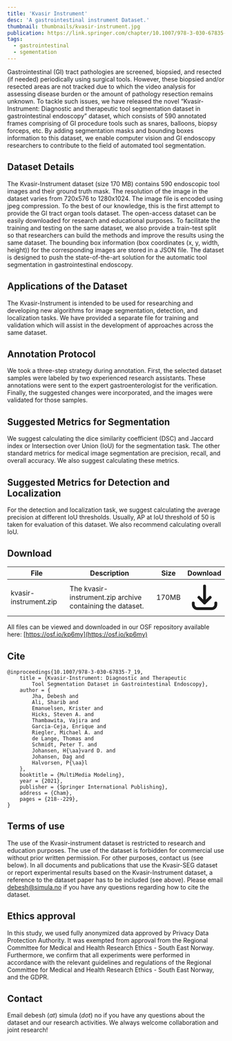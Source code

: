 ```yaml
---
title: 'Kvasir Instrument'
desc: 'A gastrointestinal instrument Dataset.'
thumbnail: thumbnails/kvasir-instrument.jpg
publication: https://link.springer.com/chapter/10.1007/978-3-030-67835-7_19
tags:
  - gastrointestinal
  - sgementation
---
```


Gastrointestinal (GI) tract pathologies are screened, biopsied, and resected (if needed) periodically using surgical tools. However, these biopsied and/or resected areas are not tracked due to which the video analysis for assessing disease burden or the amount of pathology resection remains unknown. To tackle such issues, we have released the novel “Kvasir-Instrument: Diagnostic and therapeutic tool segmentation dataset in gastrointestinal endoscopy” dataset, which consists of 590 annotated frames comprising of GI procedure tools such as snares, balloons, biopsy forceps, etc. By adding segmentation masks and bounding boxes information to this dataset, we enable computer vision and GI endoscopy researchers to contribute to the field of automated tool segmentation.

## Dataset Details
The Kvasir-Instrument dataset (size 170 MB) contains 590 endoscopic tool images and their ground truth mask. The resolution of the image in the dataset varies from 720x576 to 1280x1024. The image file is encoded using jpeg compression. To the best of our knowledge, this is the first attempt to provide the GI tract organ tools dataset. The open-access dataset can be easily downloaded for research and educational purposes. To facilitate the training and testing on the same dataset, we also provide a train-test split so that researchers can build the methods and improve the results using the same dataset. The bounding box information (box coordinates (x, y, width, height)) for the corresponding images are stored in a JSON file. The dataset is designed to push the state-of-the-art solution for the automatic tool segmentation in gastrointestinal endoscopy.

## Applications of the Dataset
The Kvasir-Instrument is intended to be used for researching and developing new algorithms for image segmentation, detection, and localization tasks. We have provided a separate file for training and validation which will assist in the development of approaches across the same dataset.

## Annotation Protocol
We took a three-step strategy during annotation. First, the selected dataset samples were labeled by two experienced research assistants. These annotations were sent to the expert gastroenterologist for the verification. Finally, the suggested changes were incorporated, and the images were validated for those samples.

## Suggested Metrics for Segmentation
We suggest calculating the dice similarity coefficient (DSC) and Jaccard index or Intersection over Union (IoU) for the segmentation task. The other standard metrics for medical image segmentation are precision, recall, and overall accuracy. We also suggest calculating these metrics.

## Suggested Metrics for Detection and Localization
For the detection and localization task, we suggest calculating the average precision at different IoU thresholds. Usually, AP at IoU threshold of 50 is taken for evaluation of this dataset. We also recommend calculating overall IoU.

## Download
| File | Description | Size | Download |
| --- | --- | --- | :---: |
| kvasir-instrument.zip | The kvasir-instrument.zip archive containing the dataset. | 170MB | [<svg xmlns="http://www.w3.org/2000/svg" class="h-6 w-6 m-0 inline-block" fill="none" viewBox="0 0 24 24" stroke="currentColor"><path stroke-linecap="round" stroke-linejoin="round" stroke-width="2" d="M4 16v1a3 3 0 003 3h10a3 3 0 003-3v-1m-4-4l-4 4m0 0l-4-4m4 4V4" /></svg>](https://datasets.simula.no/downloads/kvasir-instrument.zip) |

All files can be viewed and downloaded in our OSF repository available here: [https://osf.io/kp6my](https://osf.io/kp6my)

## Cite
    @inproceedings{10.1007/978-3-030-67835-7_19,
        title = {Kvasir-Instrument: Diagnostic and Therapeutic
            Tool Segmentation Dataset in Gastrointestinal Endoscopy},
        author = {
            Jha, Debesh and
            Ali, Sharib and
            Emanuelsen, Krister and
            Hicks, Steven A. and
            Thambawita, Vajira and
            Garcia-Ceja, Enrique and
            Riegler, Michael A. and
            de Lange, Thomas and
            Schmidt, Peter T. and
            Johansen, H{\aa}vard D. and
            Johansen, Dag and
            Halvorsen, P{\aa}l 
        },
        booktitle = {MultiMedia Modeling},
        year = {2021},
        publisher = {Springer International Publishing},
        address = {Cham},
        pages = {218--229},
    }

## Terms of use
The use of the Kvasir-instrument dataset is restricted to research and education purposes. The use of the dataset is forbidden for commercial use without prior written permission. For other purposes, contact us (see below). In all documents and publications that use the Kvasir-SEG dataset or report experimental results based on the Kvasir-Instrument dataset, a reference to the dataset paper has to be included (see above). Please email debesh@simula.no if you have any questions regarding how to cite the dataset.

## Ethics approval
In this study, we used fully anonymized data approved by Privacy Data Protection Authority. It was exempted from approval from the Regional Committee for Medical and Health Research Ethics - South East Norway. Furthermore, we confirm that all experiments were performed in accordance with the relevant guidelines and regulations of the Regional Committee for Medical and Health Research Ethics - South East Norway, and the GDPR.

## Contact
Email debesh (_at_) simula (_dot_) no if you have any questions about the dataset and our research activities. We always welcome collaboration and joint research! 